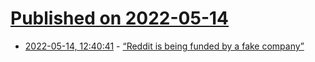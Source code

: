 # [Published on 2022-05-14](index.md)

* [2022-05-14, 12:40:41](https://news.ycombinator.com/item?id=31377380) - [“Reddit is being funded by a fake company”](https://old.reddit.com/r/conspiracytheories/comments/up1cwf/reddit_is_being_funded_by_a_fake_company/)
